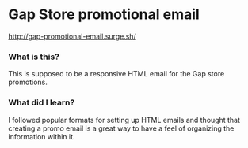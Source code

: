 # Gap Store promotional email

http://gap-promotional-email.surge.sh/

### What is this?

This is supposed to be a responsive HTML email for the Gap store promotions. 

### What did I learn?

I followed popular formats for setting up HTML emails and thought that creating a promo email is a great way to have a feel of organizing the information within it. 
